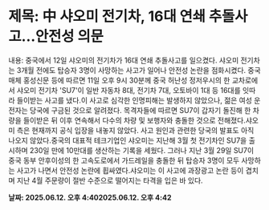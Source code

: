 # **제목: 中 샤오미 전기차, 16대 연쇄 추돌사고…안전성 의문**

  내용: 중국에서 12일 샤오미의 전기차가 16대 연쇄 추돌사고를 일으켰다. 샤오미 전기차는 3개월 전에도 탑승자 3명이 사망하는 사고가 일어나 안전성 논란을 점화시켰다.   중국 매체 홍성신문 등에 따르면 11일 오후 9시 30분께 중국 허난성 정저우시의 한 교차로에서 샤오미 전기차 'SU7'이 일반 자동차 8대, 전기차 7대, 오토바이 1대 등 16대를 잇따라 들이받는 사고를 냈다.이 사고로 심각한 인명피해는 발생하지 않았으나, 젊은 여성 운전자는 당국에 구금된 것으로 알려졌다. 목격자들에 따르면 SU7이 갑자기 돌진해 한 차량을 들이받은 뒤 이후 연속해서 다수의 차량 및 보행자와 충돌한 것으로 전해졌다.샤오미 측은 현재까지 공식 입장을 내놓지 않았다. 사고 원인과 관련한 당국의 발표도 아직 나오지 않았다.중국의 대표적 테크기업인 샤오미는 지난해 3월 첫 전기차인 SU7을 출시하며 230일 만에 10만대를 생산하는 기록을 세웠다. 그러나 지난 3월 29일 SU7이 중국 동부 안후이성의 한 고속도로에서 가드레일을 충돌한 뒤 탑승자 3명이 모두 사망하는 사고가 나면서 안전성 논란에 휩싸였다.샤오미는 이 사고에 과장광고 논란 등이 겹치며 지난 4월 주문량이 절반 수준으로 떨어지는 타격을 입은 바 있다.

  **날짜: 2025.06.12. 오후 4:402025.06.12. 오후 4:42**